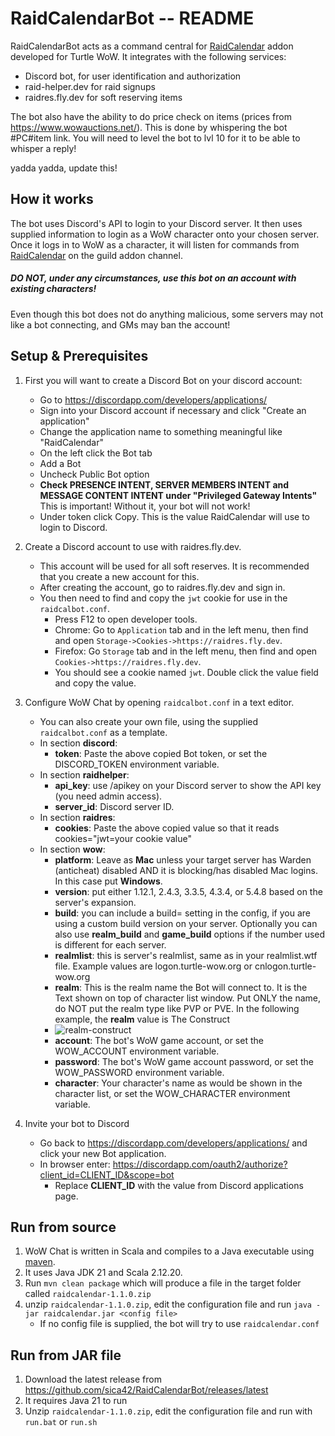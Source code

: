 RaidCalendarBot -- README
=================

RaidCalendarBot acts as a command central for [RaidCalendar](https://github.com/sica42/RaidCalendar) addon developed for Turtle WoW.
It integrates with the following services:
* Discord bot, for user identification and authorization
* raid-helper.dev for raid signups
* raidres.fly.dev for soft reserving items

The bot also have the ability to do price check on items (prices from https://www.wowauctions.net/). This is done by whispering the bot #PC#item link. You will need to level the bot to lvl 10 for it to be able to whisper a reply!

yadda yadda, update this!

## How it works
The bot uses Discord's API to login to your Discord server. It then uses supplied information to login as a WoW character onto your chosen server. Once it logs in to WoW as a character, it will listen for commands from [RaidCalendar](https://github.com/sica42/RaidCalendar) on the guild addon channel.

##### DO NOT, under any circumstances, use this bot on an account with existing characters!
Even though this bot does not do anything malicious, some servers may not like a bot connecting, and GMs may ban the account!

## Setup & Prerequisites

1. First you will want to create a Discord Bot on your discord account:
   * Go to https://discordapp.com/developers/applications/
   * Sign into your Discord account if necessary and click "Create an application"
   * Change the application name to something meaningful like "RaidCalendar"
   * On the left click the Bot tab
   * Add a Bot
   * Uncheck Public Bot option
   * **Check PRESENCE INTENT, SERVER MEMBERS INTENT and MESSAGE CONTENT INTENT under "Privileged Gateway Intents"** This is important! Without it, your bot will not work!
   * Under token click Copy. This is the value RaidCalendar will use to login to Discord.

2. Create a Discord account to use with raidres.fly.dev.
   * This account will be used for all soft reserves. It is recommended that you create a new account for this.
   * After creating the account, go to raidres.fly.dev and sign in.
   * You then need to find and copy the `jwt` cookie for use in the `raidcalbot.conf`.
     * Press F12 to open developer tools.
     * Chrome: Go to `Application` tab and in the left menu, then find and open `Storage->Cookies->https://raidres.fly.dev`.
     * Firefox: Go `Storage` tab and in the left menu, then find and open `Cookies->https://raidres.fly.dev`. 
     * You should see a cookie named `jwt`. Double click the value field and copy the value.

3. Configure WoW Chat by opening `raidcalbot.conf` in a text editor.
   * You can also create your own file, using the supplied `raidcalbot.conf` as a template.
   * In section **discord**:
     * **token**: Paste the above copied Bot token, or set the DISCORD_TOKEN environment variable.
   * In section **raidhelper**:
     * **api_key**: use /apikey on your Discord server to show the API key (you need admin access).
     * **server_id**: Discord server ID.
   * In section **raidres**:
     * **cookies**: Paste the above copied value so that it reads cookies="jwt=your cookie value"
   * In section **wow**:
     * **platform**: Leave as **Mac** unless your target server has Warden (anticheat) disabled AND it is blocking/has disabled Mac logins. In this case put **Windows**.
     * **version**: put either 1.12.1, 2.4.3, 3.3.5, 4.3.4, or 5.4.8 based on the server's expansion.
     * **build**: you can include a build=<build number> setting in the config, if you are using a custom build version on your server. Optionally you can also use **realm_build** and **game_build** options if the number used is different for each server.
     * **realmlist**: this is server's realmlist, same as in your realmlist.wtf file.
     Example values are logon.turtle-wow.org or cnlogon.turtle-wow.org
     * **realm**: This is the realm name the Bot will connect to.
     It is the Text shown on top of character list window. Put ONLY the name, do NOT put the realm type like PVP or PVE.
     In the following example, the **realm** value is The Construct
     * ![realm-construct](https://raw.githubusercontent.com/fjaros/raidcalbot/master/images/example3.png)
     * **account**: The bot's WoW game account, or set the WOW_ACCOUNT environment variable.
     * **password**: The bot's WoW game account password, or set the WOW_PASSWORD environment variable.
     * **character**: Your character's name as would be shown in the character list, or set the WOW_CHARACTER environment variable.

4. Invite your bot to Discord
   * Go back to https://discordapp.com/developers/applications/ and click your new Bot application.
   * In browser enter: https://discordapp.com/oauth2/authorize?client_id=CLIENT_ID&scope=bot
     * Replace **CLIENT_ID** with the value from Discord applications page.

## Run from source
1. WoW Chat is written in Scala and compiles to a Java executable using [maven](https://maven.apache.org).
2. It uses Java JDK 21 and Scala 2.12.20.
3. Run `mvn clean package` which will produce a file in the target folder called `raidcalendar-1.1.0.zip`
4. unzip `raidcalendar-1.1.0.zip`, edit the configuration file and run `java -jar raidcalendar.jar <config file>`
   * If no config file is supplied, the bot will try to use `raidcalendar.conf`

## Run from JAR file
1. Download the latest release from https://github.com/sica42/RaidCalendarBot/releases/latest
2. It requires Java 21 to run
2. Unzip `raidcalendar-1.1.0.zip`, edit the configuration file and run with `run.bat` or `run.sh`
